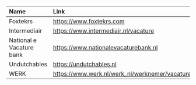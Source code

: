 | Name                     | Link                                            | Updated    |
| :----------------------- | :---------------------------------------------- | :--------- |
| Foxtekrs                 | https://www.foxtekrs.com                        | 00/00/0000 |
| Intermediair             | https://www.intermediair.nl/vacature            | 00/00/0000 |
| National e Vacature bank | https://www.nationalevacaturebank.nl            | 00/00/0000 |
| Undutchables             | https://undutchables.nl                         | 00/00/0000 |
| WERK                     | https://www.werk.nl/werk_nl/werknemer/vacatures | 00/00/0000 |
